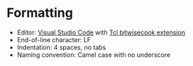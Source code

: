 # Formatting
* Editor: [Visual Studio Code](https://code.visualstudio.com/) with [Tcl bitwisecook extension](https://github.com/bitwisecook/vscode-tcl)
* End-of-line character: LF
* Indentation: 4 spaces, no tabs
* Naming convention: Camel case with no underscore
